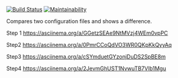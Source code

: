 [![Build Status](https://travis-ci.org/eidolonzx/project-lvl2-s451.svg?branch=master)](https://travis-ci.org/eidolonzx/project-lvl2-s451) [![Maintainability](https://api.codeclimate.com/v1/badges/22a87973edb0d7c4700d/maintainability)](https://codeclimate.com/github/eidolonzx/project-lvl2-s451/maintainability)

Compares two configuration files and shows a difference.

Step 1
https://asciinema.org/a/GGetzSEAe9NtMVzj4WEm0vpPC

Step2
https://asciinema.org/a/0PmrCCoQdVO3WR0QKpKkQyyAq

Step3
https://asciinema.org/a/cSYmduetGYzonjDuDS2SpBE8m

Step4
https://asciinema.org/a/2JevmGhUST1NvwuTB7VIb1Mgu